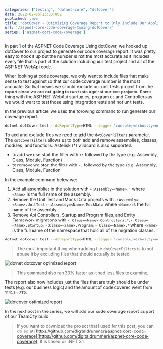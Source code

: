 ```yaml
---
categories: ["testing", "dotnet-core", "dotcover"]
date: 2022-02-06T13:00:00Z
published: true
title: "dotCover - Optimizing Coverage Report to Only Include Our Applications Logic"
url: '/aspnet-core-code-coverage-tuning-dotCover/'
series: ['aspnet-core-code-coverage']
---
```

In part 1 of the ASPNET Code Coverage Using dotCover, we hooked up dotCover to our project to generate our code coverage report.  It was pretty easy to hook it up but the number is not the most accurate as it includes every file that is part of the solution including our test project and all of the ASP.NET WebApi code.

When looking at code coverage, we only want to include files that make sense to test against so that our code coverage number is the most accurate.  So that means we should exclude our unit tests project from the report since we are not going to run tests against our test projects.  Same thing with the ASP.NET WebApi startup.cs, program.cs and Controllers as we would want to test those using integration tests and not unit tests.

<!--more-->

In the previous article, we used the following command to run generate our coverage report.

```bash
dotnet dotCover test --dcReportType=HTML --logger "console;verbosity=normal"
```

To add and exclude files we need to add the `dotCoverFilters` parameter.  The `dotCoverFilters` allows us to both add and remove assemblies, classes, modules, and functions.  Asterisk (*) wildcard is also supported.

* to add we use start the filter with `+:` followed by the type (e.g. Assembly, Class, Module, Function)
* to remove we start the filter with `-:` followed by the type (e.g. Assembly, Class, Module, Function

In the example command below we:

1. Add all assemblies in the solution with `+:Assembly=<Name>.*` where `<Name>` is the full name of the assembly.
1. Remove the Unit Test and Mock Data projects with `-:Assembly=<Name>.UnitTest;-:Assembly=<Name>.MockData` where `<Name>` is the full name of the assembly
1. Remove Api Controllers, Startup and Program files, and Entity Framework migrations with `-:Class=<Name>.Controllers.*;-:Class=<Name>.Startup;-:Class=<Name>.Program;-:Class=<Name>.*`  where `<Name>` is the full name of the namespace that hold all of the migration classes.

```bash
dotnet dotcover test --dcReportType=HTML --logger "console;verbosity=normal" --dotCoverFilters="+:Assembly=Aspnet.Coverage.*;-:Assembly=Aspnet.Coverage.UnitTests;-:Assembly=Aspnet.Coverage.MockData;-:Class=Aspnet.Coverage.Api.Controllers.*;-:Class=Aspnet.Coverage.Api.Startup;-:Class=Aspnet.Coverage.Api.Program;-:Class=Aspnet.Coverage.Api.Migrations.*"
```

> The most important thing when adding the `dotCoverFilters` is to not abuse it by excluding files that should actually be tested.

![dotnet dotcover optimized report](/images/aspnet-core-dotcover/dotcover-run-optimized.gif)

> This command also ran 33% faster as it had less files to examine.

The report also now includes just the files that are truly should be under tests (e.g. our business logic) and the amount of code covered went from 11% to 71%.

![dotcover optimized report](/images/aspnet-core-dotcover/dotcover-report-optimized.png)

In the next post in the series, we will add our code coverage report as part of our TeamCity build.

> If you want to download the project that I used for this post, you can do so at [https://github.com/digitaldrummerj/aspnet-core-code-coverage](https://github.com/digitaldrummerj/aspnet-core-code-coverage).  It is based on .NET 3.1.
